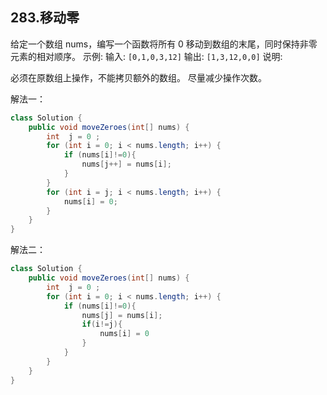 ## 283.移动零

给定一个数组 nums，编写一个函数将所有 0 移动到数组的末尾，同时保持非零元素的相对顺序。 
 示例: 
输入: `[0,1,0,3,12]`
输出: `[1,3,12,0,0]` 
 说明: 

 必须在原数组上操作，不能拷贝额外的数组。 
 尽量减少操作次数。 



解法一：

```java
class Solution {
    public void moveZeroes(int[] nums) {
        int  j = 0 ;
        for (int i = 0; i < nums.length; i++) {
            if (nums[i]!=0){
                nums[j++] = nums[i];
            }
        }
        for (int i = j; i < nums.length; i++) {
            nums[i] = 0;
        }
    }
}
```

解法二：

```java
class Solution {
    public void moveZeroes(int[] nums) {
        int  j = 0 ;
        for (int i = 0; i < nums.length; i++) {
            if (nums[i]!=0){
                nums[j] = nums[i];
                if(i!=j){
                    nums[i] = 0
                }
            }
        }
    }
}
```

